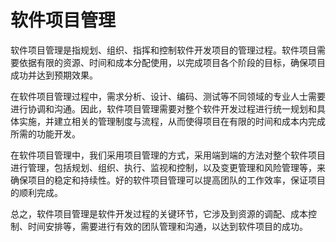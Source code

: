 # 软件项目管理
软件项目管理是指规划、组织、指挥和控制软件开发项目的管理过程。软件项目需要依据有限的资源、时间和成本分配使用，以完成项目各个阶段的目标，确保项目成功并达到预期效果。

在软件项目管理过程中，需求分析、设计、编码、测试等不同领域的专业人士需要进行协调和沟通。因此，软件项目管理需要对整个软件开发过程进行统一规划和具体实施，并建立相关的管理制度与流程，从而使得项目在有限的时间和成本内完成所需的功能开发。

在软件项目管理中，我们采用项目管理的方式，采用端到端的方法对整个软件项目进行管理，包括规划、组织、执行、监视和控制，以及变更管理和风险管理等，来确保项目的稳定和持续性。好的软件项目管理可以提高团队的工作效率，保证项目的顺利完成。

总之，软件项目管理是软件开发过程的关键环节，它涉及到资源的调配、成本控制、时间安排等，需要进行有效的团队管理和沟通，以达到软件项目的成功。

